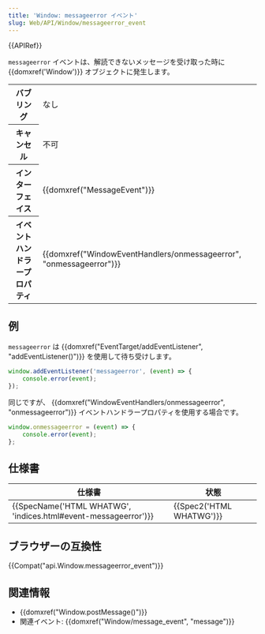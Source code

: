 ```yaml
---
title: 'Window: messageerror イベント'
slug: Web/API/Window/messageerror_event
---
```


{{APIRef}}

`messageerror` イベントは、解読できないメッセージを受け取った時に {{domxref('Window')}} オブジェクトに発生します。

<table class="properties">
  <tbody>
    <tr>
      <th scope="row">バブリング</th>
      <td>なし</td>
    </tr>
    <tr>
      <th scope="row">キャンセル</th>
      <td>不可</td>
    </tr>
    <tr>
      <th scope="row">インターフェイス</th>
      <td>{{domxref("MessageEvent")}}</td>
    </tr>
    <tr>
      <th scope="row">イベントハンドラープロパティ</th>
      <td>
        {{domxref("WindowEventHandlers/onmessageerror", "onmessageerror")}}
      </td>
    </tr>
  </tbody>
</table>

## 例

`messageerror` は {{domxref("EventTarget/addEventListener", "addEventListener()")}} を使用して待ち受けします。

```js
window.addEventListener('messageerror', (event) => {
    console.error(event);
});
```

同じですが、 {{domxref("WindowEventHandlers/onmessageerror", "onmessageerror")}} イベントハンドラープロパティを使用する場合です。

```js
window.onmessageerror = (event) => {
    console.error(event);
};
```

## 仕様書

| 仕様書                                                                               | 状態                             |
| ------------------------------------------------------------------------------------ | -------------------------------- |
| {{SpecName('HTML WHATWG', 'indices.html#event-messageerror')}} | {{Spec2('HTML WHATWG')}} |

## ブラウザーの互換性

{{Compat("api.Window.messageerror_event")}}

## 関連情報

- {{domxref("Window.postMessage()")}}
- 関連イベント: {{domxref("Window/message_event", "message")}}

